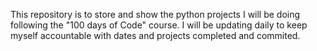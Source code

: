 This repository is to store and show the python projects I will be doing following the "100 days of Code" course. I will be updating daily to keep myself accountable with dates and projects completed and commited.

